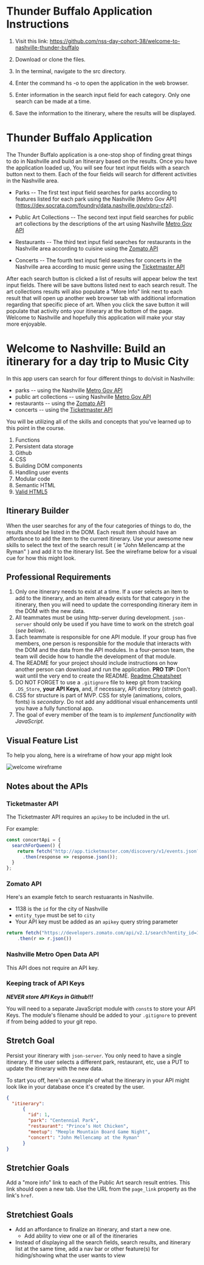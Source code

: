 # Thunder Buffalo Application Instructions

1. Visit this link: https://github.com/nss-day-cohort-38/welcome-to-nashville-thunder-buffalo

2. Download or clone the files. 

3. In the terminal, navigate to the src directory.

4. Enter the command hs -o to open the application in the web browser. 

5. Enter information in the search input field for each category. Only one search can be made at a time.

6. Save the information to the itinerary, where the results will be displayed. 

# Thunder Buffalo Application
The Thunder Buffalo application is a one-stop shop of finding great things to do in Nashville and build an Itinerary based on the results.  Once you have the application loaded up, You will see four text input fields with a search button next to them.  Each of the four fields will search for different activities in the Nashville area.

* Parks -- The first text input field searches for parks according to features listed for each park using the Nashville [Metro Gov API] (https://dev.socrata.com/foundry/data.nashville.gov/xbru-cfzi).

* Public Art Collections -- The second text input field searches for public art collections by the descriptions of the art using Nashville [Metro Gov API](https://dev.socrata.com/foundry/data.nashville.gov/eviu-nxp6)

* Restaurants -- The third text input field searches for restaurants in the Nashville area according to cuisine using the [Zomato API](https://developers.zomato.com/api)

* Concerts -- The fourth text input field searches for concerts in the Nashville area according to music genre using the [Ticketmaster API](https://developer.ticketmaster.com/products-and-docs/apis/getting-started/)

After each search button is clicked a list of results will appear below the text input fields.  There will be save buttons listed next to each search result.  The art collections results will also populate a "More Info" link next to each result that will open up another web browser tab with additional information regarding that specific piece of art. When you click the save button it will populate that activity onto your itinerary at the bottom of the page.   Welcome to Nashville and hopefully this application will make your stay more enjoyable.





























# Welcome to Nashville: Build an itinerary for a day trip to Music City

In this app users can search for four different things to do/visit in Nashville:
* parks -- using the Nashville [Metro Gov API](https://dev.socrata.com/foundry/data.nashville.gov/xbru-cfzi)
* public art collections -- using Nashville [Metro Gov API](https://dev.socrata.com/foundry/data.nashville.gov/eviu-nxp6)
* restaurants -- using the [Zomato API](https://developers.zomato.com/api)
* concerts -- using the [Ticketmaster API](https://developer.ticketmaster.com/products-and-docs/apis/getting-started/)

You will be utilizing all of the skills and concepts that you've learned up to this point in the course.

1. Functions
1. Persistent data storage
1. Github
1. CSS
1. Building DOM components
1. Handling user events
1. Modular code
1. Semantic HTML
1. [Valid HTML5](https://validator.w3.org/)

## Itinerary Builder

When the user searches for any of the four categories of things to do, the results should be listed in the DOM. Each result item should have an affordance to add the item to the current itinerary. Use your awesome new skills to select the text of the search result ( ie "John Mellencamp at the Ryman" ) and add it to the itinerary list. See the wireframe below for a visual cue for how this might look.


## Professional Requirements

1. Only one itinerary needs to exist at a time. If a user selects an item to add to the itinerary, and an item already exists for that category in the itinerary, then you will need to update the corresponding itinerary item in the DOM with the new data.
1. All teammates must be using http-server during development. `json-server` should only be used if you have time to work on the stretch goal (_see below_).
1. Each teammate is responsible for one API module. If your group has five members, one person is responsible for the module that interacts with the DOM and the data from the API modules. In a four-person team, the team will decide how to handle the development of that module.
1. The README for your project should include instructions on how another person can download and run the application. **PRO TIP:** Don't wait until the very end to create the README. [Readme Cheatsheet](https://github.com/adam-p/markdown-here/wiki/Markdown-Cheatsheet)
1. DO NOT FORGET to use a `.gitignore` file to keep git from tracking `.DS_Store`, **your API Keys**, and, if necessary, API directory (stretch goal).
1. CSS for structure is part of MVP. CSS for style (animations, colors, fonts) is _secondary_. Do not add any additional visual enhancements until you have a fully functional app. 
1. The goal of every member of the team is to _implement functionality with JavaScript_.

## Visual Feature List

To help you along, here is a wireframe of how your app might look

![welcome wireframe](./welcom-to-nashville-example.png)

## Notes about the APIs

### Ticketmaster API

The Ticketmaster API requires an `apikey` to be included in the url.

For example:
```js
const concertApi = {
  searchForQueen() {
    return fetch("http://app.ticketmaster.com/discovery/v1/events.json?keyword=Queen&apikey=__YOUR_API_KEY_HERE__")
      .then(response => response.json());
  }
};
```

### Zomato API

Here's an example fetch to search restuarants in Nashville.

* 1138 is the `id` for the city of Nashville
* `entity_type` must be set to `city`
* Your API key must be added as an `apikey` query string parameter

```js
return fetch("https://developers.zomato.com/api/v2.1/search?entity_id=1138&entity_type=city&start=first&sort=rating&apikey=__YOUR_API_KEY_HERE__")
    .then(r => r.json())
```

### Nashville Metro Open Data API

This API does not require an API key.

### Keeping track of API Keys

_**NEVER store API Keys in Github!!!**_

You will need to a separate JavaScript module with `const`s to store your API Keys. The module's filename should be added to your `.gitignore` to prevent if from being added to your git repo.

## Stretch Goal

Persist your itinerary with `json-server`. You only need to have a single itinerary. If the user selects a different park, restaurant, etc, use a PUT to update the itinerary with the new data.

To start you off, here's an example of what the itinerary in your API might look like in your database once it's created by the user.

```json
{
  "itinerary":
      {
        "id": 1,
        "park": "Centennial Park",
        "restaurant": "Prince’s Hot Chicken",
        "meetup": "Meeple Mountain Board Game Night",
        "concert": "John Mellencamp at the Ryman"
      }
}
```
## Stretchier Goals

Add a "more info" link to each of the Public Art search result entries. This link should open a new tab. Use the URL from the `page_link` property as the link's `href`.

## Stretchiest Goals
* Add an affordance to finalize an itinerary, and start a new one.
  * Add ability to view one or all of the itineraries
* Instead of displaying all the search fields, search results, and itinerary list at the same time, add a nav bar or other feature(s) for hiding/showing what the user wants to view
